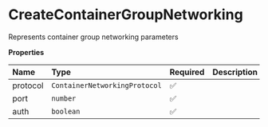 # CreateContainerGroupNetworking

Represents container group networking parameters

**Properties**

| Name     | Type                          | Required | Description |
| :------- | :---------------------------- | :------- | :---------- |
| protocol | `ContainerNetworkingProtocol` | ✅       |             |
| port     | `number`                      | ✅       |             |
| auth     | `boolean`                     | ✅       |             |
